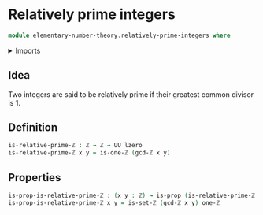 # Relatively prime integers

```agda
module elementary-number-theory.relatively-prime-integers where
```

<details><summary>Imports</summary>

```agda
open import elementary-number-theory.greatest-common-divisor-integers
open import elementary-number-theory.integers

open import foundation.propositions
open import foundation.universe-levels
```

</details>

## Idea

Two integers are said to be relatively prime if their greatest common divisor is 1.

## Definition

```agda
is-relative-prime-ℤ : ℤ → ℤ → UU lzero
is-relative-prime-ℤ x y = is-one-ℤ (gcd-ℤ x y)
```

## Properties

```agda
is-prop-is-relative-prime-ℤ : (x y : ℤ) → is-prop (is-relative-prime-ℤ x y)
is-prop-is-relative-prime-ℤ x y = is-set-ℤ (gcd-ℤ x y) one-ℤ
```
